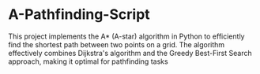 # A-Pathfinding-Script
This project implements the A* (A-star) algorithm in Python to efficiently find the shortest path between two points on a grid. The algorithm effectively combines Dijkstra's algorithm and the Greedy Best-First Search approach, making it optimal for pathfinding tasks

